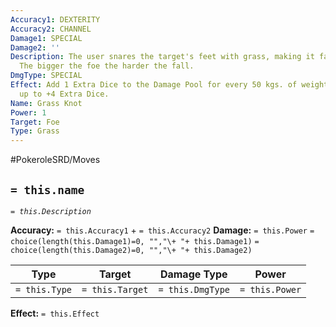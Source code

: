 ```yaml
---
Accuracy1: DEXTERITY
Accuracy2: CHANNEL
Damage1: SPECIAL
Damage2: ''
Description: The user snares the target's feet with grass, making it fall to the ground.
  The bigger the foe the harder the fall.
DmgType: SPECIAL
Effect: Add 1 Extra Dice to the Damage Pool for every 50 kgs. of weight on the foe,
  up to +4 Extra Dice.
Name: Grass Knot
Power: 1
Target: Foe
Type: Grass
---
```


#PokeroleSRD/Moves

## `= this.name` 
*`= this.Description`*

**Accuracy:** `= this.Accuracy1` + `= this.Accuracy2`
**Damage:** `= this.Power` `= choice(length(this.Damage1)=0, "","\+ "+ this.Damage1)` `= choice(length(this.Damage2)=0, "","\+ "+ this.Damage2)`

| Type          | Target          | Damage Type          | Power          |
| ------------- | --------------- | ---------------- | -------------- |
| `= this.Type` | `= this.Target` | `= this.DmgType` | `= this.Power` | 

**Effect:** `= this.Effect`